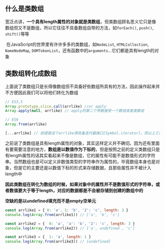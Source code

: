 ## 什么是类数组

​    宽泛点讲，**一个具有length属性的对象就是类数组**，但类数组顾名思义它只是像数组但又不是数组，所以它往往不具备数组自带的方法，如`forEach()`, `push()`, `shift()`等等

​    在JavaScript的世界里有许许多多的类数组，如`NodeList`, `HTMLCollection`, `NameNodeMap`, `DOMTokenList`，还有函数中的`arguments`...它们都是具有length的对象

## 类数组转化成数组

​    上面说了类数组只是长得像数组但不具备好些数组所具有的方法，因此操作起来并不方便因此我们可以将他们转化为数组

```javascript
// ES3,5
Array.prototype.slice.call(arrlike) //or apply
Array.apply(null, arrlike) // apply的第二个参数接受一个数组或者类数组

// ES6
Array.from(arrlike)

[...arrlike] // 前提是这个arrlike得具备迭代器接口[Symbol.iterator]。而以上三种有length即可
```

​    之前说了类数组是具有length属性的对象，其实这样定义并不确切。因为还有里面有要需要注意的地方，**数组是以数值作为下标的**，但是按照之前的定义类数组只是有length属性的话其实看起来不像是数组，它的属性有可能不是数值形式的字符串。当然数组也是可以定义非数值类型的字符串作为属性的，毕竟数组本身也是对象，但是它的主要还是以数值下标的形式来存储数据，且那些属性并不被计入length中

​    **因此类数组在转化为数组的时候，如果对象中的属性并不是数值形式的字符串，或者数值要大于等于length，对应的数据都是不会被存储到创建的数组中的**

**空缺的是以undefined填充而不是empty空单元**

```javascript
const arrlike1 = { 0: 'a', 1: 'b', '2': 'c', length: 3 }
console.log(Array.from(arrlike1)) // ['a', 'b', 'c']

const arrlike2 = {  0: 'a', 'a': 'b', '2': 'c', length: 3 }
console.log(Array.from(arrlike2)) // ['a', undefined , 'c']

const arrlike3 = {  1: 'a', length: 1 }
console.log(Array.from(arrlike3)) // [undefined]
```

